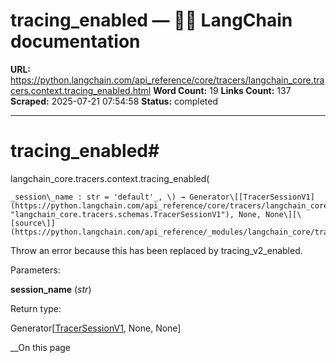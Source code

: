 # tracing_enabled — 🦜🔗 LangChain  documentation

**URL:** https://python.langchain.com/api_reference/core/tracers/langchain_core.tracers.context.tracing_enabled.html
**Word Count:** 19
**Links Count:** 137
**Scraped:** 2025-07-21 07:54:58
**Status:** completed

---

# tracing\_enabled\#

langchain\_core.tracers.context.tracing\_enabled\(

    _session\_name : str = 'default'_, \) → Generator\[[TracerSessionV1](https://python.langchain.com/api_reference/core/tracers/langchain_core.tracers.schemas.TracerSessionV1.html#langchain_core.tracers.schemas.TracerSessionV1 "langchain_core.tracers.schemas.TracerSessionV1"), None, None\][\[source\]](https://python.langchain.com/api_reference/_modules/langchain_core/tracers/context.html#tracing_enabled)\#     

Throw an error because this has been replaced by tracing\_v2\_enabled.

Parameters:     

**session\_name** \(_str_\)

Return type:     

Generator\[[TracerSessionV1](https://python.langchain.com/api_reference/core/tracers/langchain_core.tracers.schemas.TracerSessionV1.html#langchain_core.tracers.schemas.TracerSessionV1 "langchain_core.tracers.schemas.TracerSessionV1"), None, None\]

__On this page